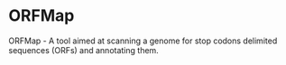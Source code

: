 ORFMap
===========

ORFMap - A tool aimed at scanning a genome for stop codons delimited sequences (ORFs) and annotating them.



